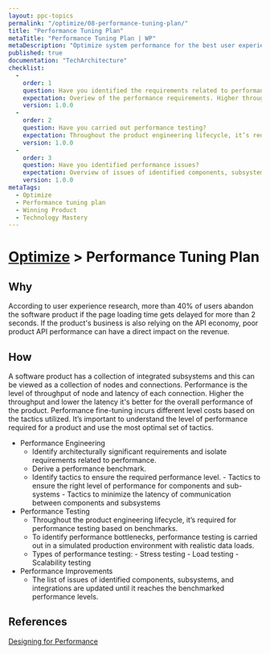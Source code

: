 ```yaml
---
layout: ppc-topics 
permalink: "/optimize/08-performance-tuning-plan/"
title: "Performance Tuning Plan"
metaTitle: "Performance Tuning Plan | WP"
metaDescription: "Optimize system performance for the best user experience, based on performance requirements and analysis on existing performance."
published: true
documentation: "TechArchitecture"
checklist: 
  -
    order: 1
    question: Have you identified the requirements related to performance?
    expectation: Overiew of the performance requirements. Higher throughput and lower latency is better for the overall performance of the product.
    version: 1.0.0
  -
    order: 2
    question: Have you carried out performance testing? 
    expectation: Throughout the product engineering lifecycle, it’s required to do different types of performance testing to identify performance bottlenecks.
    version: 1.0.0
  -
    order: 3
    question: Have you identified performance issues? 
    expectation: Overview of issues of identified components, subsystems and integrations to reach the benchmarked performance levels.
    version: 1.0.0
metaTags:
  - Optimize
  - Performance tuning plan
  - Winning Product
  - Technology Mastery
---
```

# [Optimize](../) > Performance Tuning Plan

## Why
According to user experience research, more than 40% of users abandon the software product if the page loading time gets delayed for more than 2 seconds. If the product's business is also relying on the API economy, poor product API performance can have a direct impact on the revenue.

## How
A software product has a collection of integrated subsystems and this can be viewed as a collection of nodes and connections. Performance is the level of throughput of node and latency of each connection. Higher the throughput and lower the latency it's better for the overall performance of the product. Performance fine-tuning incurs different level costs based on the tactics utilized. It’s important to understand the level of performance required for a product and use the most optimal set of tactics.

- Performance Engineering
  - Identify architecturally significant requirements and isolate requirements related to performance.
  - Derive a performance benchmark.
  - Identify tactics to ensure the required performance level.
        - Tactics to ensure the right level of performance for components and sub-systems
        - Tactics to minimize the latency of communication between components and subsystems 
- Performance Testing     
  - Throughout the product engineering lifecycle, it’s required for performance testing based on benchmarks.
  - To identify performance bottlenecks, performance testing is carried out in a simulated production environment with realistic data loads.
  - Types of performance testing:
        - Stress testing
        - Load testing
        - Scalability testing
- Performance Improvements
  - The list of issues of identified components, subsystems, and integrations are updated until it reaches the benchmarked performance levels.

## References
[Designing for Performance](http://designingforperformance.com/performance-is-ux/)
